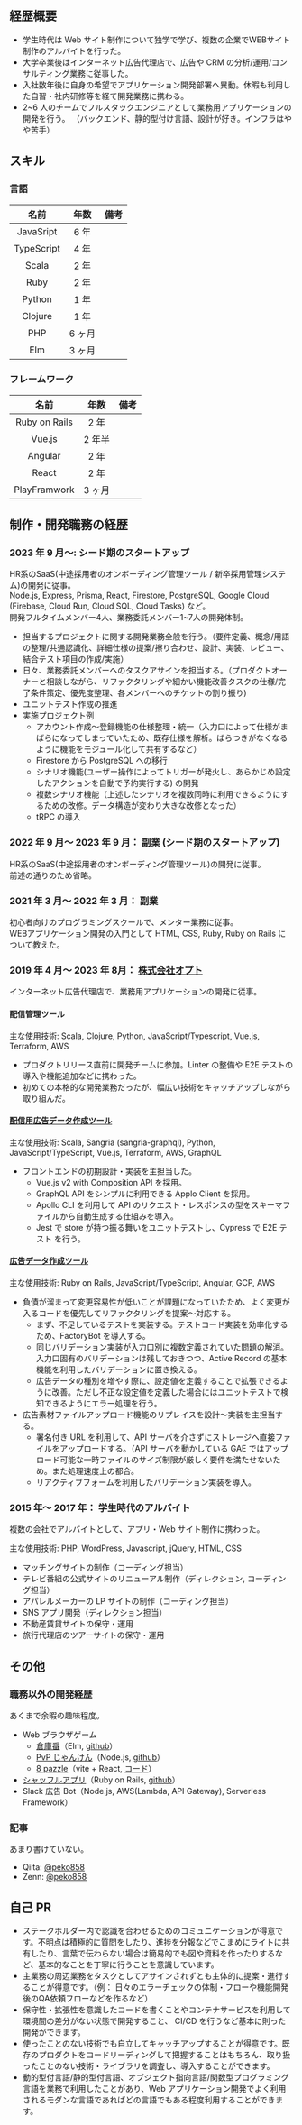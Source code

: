 ## 経歴概要

- 学生時代は Web サイト制作について独学で学び、複数の企業でWEBサイト制作のアルバイトを行った。
- 大学卒業後はインターネット広告代理店で、広告や CRM の分析/運用/コンサルティング業務に従事した。
- 入社数年後に自身の希望でアプリケーション開発部署へ異動。休暇も利用した自習・社内研修等を経て開発業務に携わる。
- 2~6 人のチームでフルスタックエンジニアとして業務用アプリケーションの開発を行う。 （バックエンド、静的型付け言語、設計が好き。インフラはやや苦手）

## スキル

### 言語

|    名前    |  年数  | 備考 |
| :--------: | :----: | :--: |
| JavaSript  |  6 年  |      |
| TypeScript |  4 年  |      |
|   Scala    |  2 年  |      |
|    Ruby    | 2 年 |      |
|   Python   |  1 年  |      |
|  Clojure   |  1 年  |      |
|    PHP     | 6 ヶ月 |      |
|    Elm     | 3 ヶ月 |      |

### フレームワーク

|     名前      |  年数  | 備考 |
| :-----------: | :----: | :--: |
| Ruby on Rails |  2 年  |      |
|    Vue.js     | 2 年半 |      |
|    Angular    | 2 年 |      |
|     React     | 2 年 |      |
| PlayFramwork  | 3 ヶ月 |      |

## 制作・開発職務の経歴

### 2023 年 9 月〜: シード期のスタートアップ

HR系のSaaS(中途採用者のオンボーディング管理ツール / 新卒採用管理システム)の開発に従事。  
Node.js, Express, Prisma, React, Firestore, PostgreSQL, Google Cloud (Firebase, Cloud Run, Cloud SQL, Cloud Tasks) など。  
開発フルタイムメンバー4人、業務委託メンバー1~7人の開発体制。

- 担当するプロジェクトに関する開発業務全般を行う。（要件定義、概念/用語の整理/共通認識化、詳細仕様の提案/擦り合わせ、設計、実装、レビュー、結合テスト項目の作成/実施）
- 日々、業務委託メンバーへのタスクアサインを担当する。（プロダクトオーナーと相談しながら、リファクタリングや細かい機能改善タスクの仕様/完了条件策定、優先度整理、各メンバーへのチケットの割り振り)
- ユニットテスト作成の推進
- 実施プロジェクト例
  - アカウント作成〜登録機能の仕様整理・統一（入力口によって仕様がまばらになってしまっていたため、既存仕様を解析。ばらつきがなくなるように機能をモジュール化して共有するなど）
  - Firestore から PostgreSQL への移行
  - シナリオ機能(ユーザー操作によってトリガーが発火し、あらかじめ設定したアクションを自動で予約実行する) の開発
  - 複数シナリオ機能（上述したシナリオを複数同時に利用できるようにするための改修。データ構造が変わり大きな改修となった）
  - tRPC の導入

### 2022 年 9 月〜 2023 年 9 月： 副業 (シード期のスタートアップ)

HR系のSaaS(中途採用者のオンボーディング管理ツール)の開発に従事。  
前述の通りのため省略。

### 2021 年 3 月〜 2022 年 3 月： 副業

初心者向けのプログラミングスクールで、メンター業務に従事。  
WEBアプリケーション開発の入門として HTML, CSS, Ruby, Ruby on Rails について教えた。

### 2019 年 4 月〜 2023 年 8月： [株式会社オプト](https://www.opt.ne.jp/)

インターネット広告代理店で、業務用アプリケーションの開発に従事。

#### 配信管理ツール

主な使用技術: Scala, Clojure, Python, JavaScript/Typescript, Vue.js, Terraform, AWS

- プロダクトリリース直前に開発チームに参加。Linter の整備や E2E テストの導入や機能追加などに携わった。
- 初めての本格的な開発業務だったが、幅広い技術をキャッチアップしながら取り組んだ。

#### [配信用広告データ作成ツール](https://tech-magazine.opt.ne.jp/entry/2022/04/22/141730)

主な使用技術: Scala, Sangria (sangria-graphql), Python, JavaScript/TypeScript, Vue.js, Terraform, AWS, GraphQL

- フロントエンドの初期設計・実装を主担当した。
  - Vue.js v2 with Composition API を採用。
  - GraphQL API をシンプルに利用できる Applo Client を採用。
  - Apollo CLI を利用して API のリクエスト・レスポンスの型をスキーマファイルから自動生成する仕組みを導入。
  - Jest で store が持つ振る舞いをユニットテストし、Cypress で E2E テスト を行う。

#### [広告データ作成ツール](https://tech-magazine.opt.ne.jp/entry/2022/04/15/150000)

主な使用技術: Ruby on Rails, JavaScript/TypeScript, Angular, GCP, AWS

- 負債が溜まって変更容易性が低いことが課題になっていたため、よく変更が入るコードを優先してリファクタリングを提案〜対応する。
  - まず、不足しているテストを実装する。テストコード実装を効率化するため、FactoryBot を導入する。
  - 同じバリデーション実装が入力口別に複数定義されていた問題の解消。入力口固有のバリデーションは残しておきつつ、Active Record の基本機能を利用したバリデーションに置き換える。
  - 広告データの種別を増やす際に、設定値を定義することで拡張できるように改善。ただし不正な設定値を定義した場合にはユニットテストで検知できるようにエラー処理を行う。
- 広告素材ファイルアップロード機能のリプレイスを設計〜実装を主担当する。
  - 署名付き URL を利用して、API サーバを介さずにストレージへ直接ファイルをアップロードする。（API サーバを動かしている GAE ではアップロード可能な一時ファイルのサイズ制限が厳しく要件を満たせないため。また処理速度上の都合。
  - リアクティブフォームを利用したバリデーション実装を導入。

### 2015 年〜 2017 年： 学生時代のアルバイト

複数の会社でアルバイトとして、アプリ・Web サイト制作に携わった。

主な使用技術: PHP, WordPress, Javascript, jQuery, HTML, CSS

- マッチングサイトの制作（コーディング担当）
- テレビ番組の公式サイトのリニューアル制作（ディレクション, コーディング担当）
- アパレルメーカーの LP サイトの制作（コーディング担当）
- SNS アプリ開発（ディレクション担当）
- 不動産賃貸サイトの保守・運用
- 旅行代理店のツアーサイトの保守・運用

## その他

### 職務以外の開発経歴

あくまで余暇の趣味程度。

- Web ブラウザゲーム
  - [倉庫番](https://sisisin-soukoban.netlify.app/)（Elm, [github](https://github.com/sisisin-games/sisisin-soukoban)）
  - [PvP じゃんけん](https://peko-rock-paper-scissor.herokuapp.com/)（Node.js, [github](https://github.com/r-tomiyama/rock-paper-scissors)）
  - [8 pazzle](https://sisisin-8-pazzle.glitch.me/)（vite + React, [コード](https://glitch.com/edit/#!/sisisin-8-pazzle)）
- [シャッフルアプリ](https://shuffles.herokuapp.com/)（Ruby on Rails, [github](https://github.com/r-tomiyama/shuffles)）
- Slack 広告 Bot（Node.js, AWS(Lambda, API Gateway), Serverless Framework）

### 記事

あまり書けていない。

- Qiita: [@peko858](https://qiita.com/peko858)
- Zenn: [@peko858](https://zenn.dev/peko858)

## 自己 PR

- ステークホルダー内で認識を合わせるためのコミュニケーションが得意です。不明点は積極的に質問をしたり、進捗を分報などでこまめにライトに共有したり、言葉で伝わらない場合は簡易的でも図や資料を作ったりするなど、基本的なことを丁寧に行うことを意識しています。
- 主業務の周辺業務をタスクとしてアサインされずとも主体的に提案・進行することが得意です。（例： 日々のエラーチェックの体制・フローや機能開発後のQA依頼フローなどを作るなど）
- 保守性・拡張性を意識したコードを書くことやコンテナサービスを利用して環境間の差分がない状態で開発すること、 CI/CD を行うなど基本に則った開発ができます。
- 使ったことのない技術でも自立してキャッチアップすることが得意です。既存のプロダクトをコードリーディングして把握することはもちろん、取り扱ったことのない技術・ライブラリを調査し、導入することができます。
- 動的型付言語/静的型付言語、オブジェクト指向言語/関数型プログラミング言語を業務で利用したことがあり、Web アプリケーション開発でよく利用されるモダンな言語であればどの言語でもある程度利用することができます。

